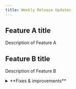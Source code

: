```yaml
---
title: Weekly Release Updates
---
```


## Feature A title

Description of Feature A

## Feature B title

Description of Feature B

<details>

<summary>**Fixes & improvements**</summary>

- **Neon Console**

  - We updated the **Instant point-in-time restore** time selector component on the **Backup & Restore** page. The new selector makes it easier to select a restore point.
  - Fixed an issue in the console that prevented shared projects from being displayed.



</details>
